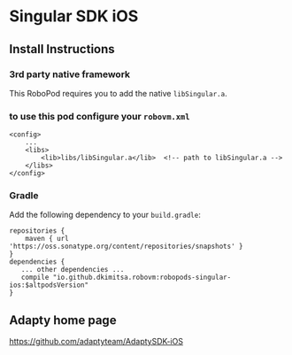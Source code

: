 # Singular SDK iOS

## Install Instructions

### 3rd party native framework
This RoboPod requires you to add the native `libSingular.a`.

### to use this pod configure your `robovm.xml`

```
<config>
    ...
    <libs>
        <lib>libs/libSingular.a</lib>  <!-- path to libSingular.a -->
    </libs>
</config>
```

### Gradle

Add the following dependency to your `build.gradle`:

```
repositories {
    maven { url 'https://oss.sonatype.org/content/repositories/snapshots' }
}
dependencies {
   ... other dependencies ...
   compile "io.github.dkimitsa.robovm:robopods-singular-ios:$altpodsVersion"
}
```

## Adapty home page

https://github.com/adaptyteam/AdaptySDK-iOS
